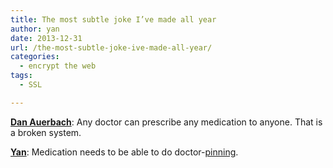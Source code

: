 ```yaml
---
title: The most subtle joke I’ve made all year
author: yan
date: 2013-12-31
url: /the-most-subtle-joke-ive-made-all-year/
categories:
  - encrypt the web
tags:
  - SSL

---
```

<p class="js-tweet-text tweet-text">
  <strong><a href="https://twitter.com/shefferstroke">Dan Auerbach</a></strong>: Any doctor can prescribe any medication to anyone. That is a broken system.
</p>

<p class="js-tweet-text tweet-text">
  <a href="https://twitter.com/bcrypt"><strong>Yan</strong></a>: Medication needs to be able to do doctor-<a href="https://www.owasp.org/index.php/Certificate_and_Public_Key_Pinning">pinning</a>.
</p>

